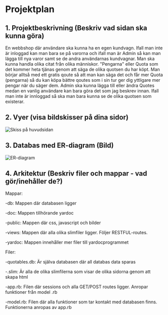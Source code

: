 # Projektplan

## 1. Projektbeskrivning (Beskriv vad sidan ska kunna göra)
En webbshop där användare ska kunna ha en egen kundvagn. Ifall man inte är inloggad kan man bara se på varorna och ifall man är Admin så kan man lägga till nya varor samt se de andra användarnas kundvagnar. Man ska kunna handla olika citat från olika människor. "Pengarna" eller Quota som det kommer heta tjänas genom att säga de olika quotsen du har köpt. Man börjar alltså med ett gratis qoute så att man kan säga det och får mer Quota (pengarna) så du kan köpa bättre qoutes som i sin tur ger dig yttligare mer pengar när du säger dem. Admin ska kunna lägga till eller ändra Quotes medan en vanlig användare kan bara göra det som jag beskrev innan. Ifall man inte är innloggad så ska man bara kunna se de olika quotsen som existerar.
## 2. Vyer (visa bildskisser på dina sidor)
![Skiss på huvudsidan](https://github.com/itggot-Joel-Hilmersson/storprojekt20/blob/master/Skiss%20till%20quotable%20huvudsida.PNG)
## 3. Databas med ER-diagram (Bild)
![ER-diagram](https://github.com/itggot-Joel-Hilmersson/storprojekt20/blob/master/ER-diagram%20quotable%20Joel%20Hilmersson.PNG)
## 4. Arkitektur (Beskriv filer och mappar - vad gör/inehåller de?)
Mappar:

-db: Mappen där databasen ligger

-doc: Mappen tillhörande yardoc

-public: Mappen där css, javascript och bilder

-views: Mappen där alla olika slimfiler ligger. Följer RESTFUL-routes.

-yardoc: Mappen innehåller mer filer till yardocprogrammet

Filer:

-quotables.db: Är själva databasen där all databas data sparas

-.slim: Är alla de olika slimfilerna som visar de olika sidorna genom att skapa html

-app.rb: Filen där sessions och alla GET/POST routes ligger. Anropar funktioner från model .rb

-model.rb: Filen där alla funktioner som tar kontakt med databasen finns. Funktionerna anropas av app.rb
